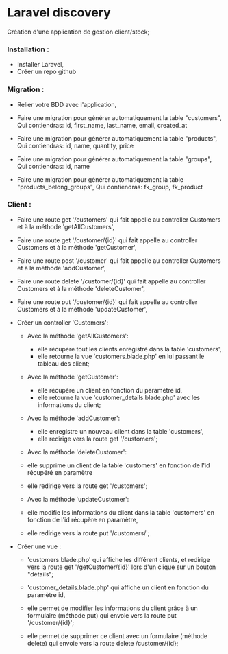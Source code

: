 # Laravel discovery

Création d'une application de gestion client/stock;

### Installation :

- Installer Laravel,
- Créer un repo github

###  Migration :

- Relier votre BDD avec l'application,

- Faire une migration pour générer automatiquement la table "customers",
Qui contiendras: id, first_name, last_name, email, created_at

- Faire une migration pour générer automatiquement la table "products",
Qui contiendras: id, name, quantity, price

- Faire une migration pour générer automatiquement la table "groups",
Qui contiendras: id, name

- Faire une migration pour générer automatiquement la table "products_belong_groups",
Qui contiendras: fk_group, fk_product

### Client :

- Faire une route get '/customers' qui fait appelle au controller Customers et à la méthode 'getAllCustomers',

- Faire une route get '/customer/{id}' qui fait appelle au controller Customers et à la méthode 'getCustomer',

- Faire une route post '/customer' qui fait appelle au controller Customers et à la méthode 'addCustomer',

- Faire une route delete '/customer/{id}' qui fait appelle au controller Customers et à la méthode 'deleteCustomer',

- Faire une route put '/customer/{id}' qui fait appelle au controller Customers et à la méthode 'updateCustomer',

- Créer un controller 'Customers':

  - Avec la méthode 'getAllCustomers':
    - elle récupere tout les clients enregistré dans la table 'customers',
    - elle retourne la vue 'customers.blade.php' en lui passant le tableau des client;

  - Avec la méthode 'getCustomer':
    - elle récupère un client en fonction du paramètre id,
    - elle retourne la vue 'customer_details.blade.php' avec les informations du client;

  - Avec la méthode 'addCustomer':
    - elle enregistre un nouveau client dans la table 'customers',
    - elle redirige vers la route get '/customers';

  - Avec la méthode 'deleteCustomer':
   - elle supprime un client de la table 'customers' en fonction de l'id récupéré en paramètre
   - elle redirige vers la route get '/customers';

  - Avec la méthode 'updateCustomer':
   - elle modifie les informations du client dans la table 'customers' en fonction de l'id récupère en paramètre,
   - elle redirige vers la route put '/customers/';

- Créer une vue :
  - 'customers.blade.php' qui affiche les différent clients, et redirige vers la route get '/getCustomer/{id}' lors d'un clique sur un bouton "détails";

  - 'customer_details.blade.php' qui affiche un client en fonction du paramètre id,
  - elle permet de modifier les informations du client grâce à un formulaire (méthode put) qui envoie vers la route put '/customer/{id}';
  - elle permet de supprimer ce client avec un formulaire (méthode delete) qui envoie vers la route delete /customer/{id};
